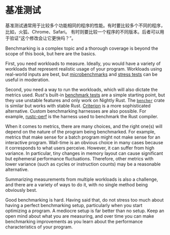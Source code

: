 # 基准测试

基准测试通常用于比较多个功能相同的程序的性能。有时要比较多个不同的程序，比如，火狐、Chrome、Safari。
有时则要比较一个程序的不同版本。后者可以用于验证“这个修改会让它更快吗？”。

Benchmarking is a complex topic and a thorough coverage is beyond the scope of
this book, but here are the basics.

First, you need workloads to measure. Ideally, you would have a variety of
workloads that represent realistic usage of your program. Workloads using
real-world inputs are best, but [microbenchmarks] and [stress tests] can be
useful in moderation.

[microbenchmarks]: https://stackoverflow.com/questions/2842695/what-is-microbenchmarking
[stress tests]: https://en.wikipedia.org/wiki/Stress_testing_(software)

Second, you need a way to run the workloads, which will also dictate the
metrics used. Rust's built-in [benchmark tests] are a simple starting point,
but they use unstable features and only work on Nightly Rust. The [`bencher`]
crate is similar but works with stable Rust. [Criterion] is a more
sophisticated alternative. Custom benchmarking harnesses are also possible. For
example, [rustc-perf] is the harness used to benchmark the Rust compiler.

[benchmark tests]: https://doc.rust-lang.org/1.16.0/book/benchmark-tests.html
[`bencher`]: https://crates.io/crates/bencher
[Criterion]: https://github.com/bheisler/criterion.rs
[rustc-perf]: https://github.com/rust-lang/rustc-perf/

When it comes to metrics, there are many choices, and the right one(s) will
depend on the nature of the program being benchmarked. For example, metrics
that make sense for a batch program might not make sense for an interactive
program. Wall-time is an obvious choice in many cases because it corresponds to
what users perceive. However, it can suffer from high variance. In particular,
tiny changes in memory layout can cause significant but ephemeral performance
fluctuations. Therefore, other metrics with lower variance (such as cycles or
instruction counts) may be a reasonable alternative.

Summarizing measurements from multiple workloads is also a challenge, and there
are a variety of ways to do it, with no single method being obviously best.

Good benchmarking is hard. Having said that, do not stress too much about
having a perfect benchmarking setup, particularly when you start optimizing a
program. A mediocre setup is far better than no setup. Keep an open mind about
what you are measuring, and over time you can make benchmarking improvements as
you learn about the performance characteristics of your program.
